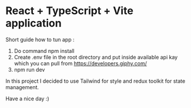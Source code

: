 # React + TypeScript + Vite application

Short guide how to tun app :

1. Do command npm install
2. Create .env file in the root directory and put inside available api kay which you can pull from https://developers.giphy.com/
3. npm run dev

In this project I decided to use Tailwind for style and redux toolkit for state management.

Have a nice day :)